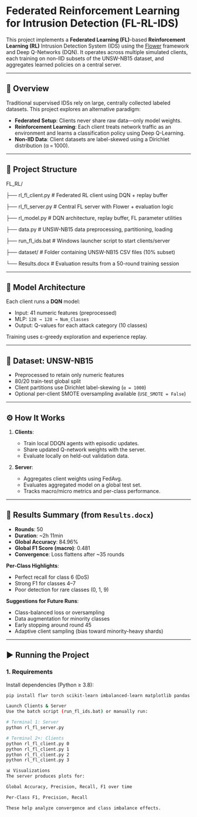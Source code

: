 # Federated Reinforcement Learning for Intrusion Detection (FL-RL-IDS)

This project implements a **Federated Learning (FL)**-based **Reinforcement Learning (RL)** Intrusion Detection System (IDS) using the [Flower](https://flower.dev) framework and Deep Q-Networks (DQN). It operates across multiple simulated clients, each training on non-IID subsets of the UNSW-NB15 dataset, and aggregates learned policies on a central server.

---

## 🚀 Overview

Traditional supervised IDSs rely on large, centrally collected labeled datasets. This project explores an alternative paradigm:

- **Federated Setup**: Clients never share raw data—only model weights.
- **Reinforcement Learning**: Each client treats network traffic as an environment and learns a classification policy using Deep Q-Learning.
- **Non-IID Data**: Client datasets are label-skewed using a Dirichlet distribution (α = 1000).

---

## 📁 Project Structure

FL_RL/

├── rl_fl_client.py # Federated RL client using DQN + replay buffer

├── rl_fl_server.py # Central FL server with Flower + evaluation logic

├── rl_model.py # DQN architecture, replay buffer, FL parameter utilities

├── data.py # UNSW-NB15 data preprocessing, partitioning, loading

├── run_fl_ids.bat # Windows launcher script to start clients/server

├── dataset/ # Folder containing UNSW-NB15 CSV files (10% subset)

└── Results.docx # Evaluation results from a 50-round training session

---

## 🧠 Model Architecture

Each client runs a **DQN** model:

- Input: 41 numeric features (preprocessed)
- MLP: `128 → 128 → Num_Classes`
- Output: Q-values for each attack category (10 classes)

Training uses ε-greedy exploration and experience replay.

---

## 🧪 Dataset: UNSW-NB15

- Preprocessed to retain only numeric features
- 80/20 train-test global split
- Client partitions use Dirichlet label-skewing (`α = 1000`)
- Optional per-client SMOTE oversampling available (`USE_SMOTE = False`)

---

## ⚙️ How It Works

1. **Clients**:
   - Train local DDQN agents with episodic updates.
   - Share updated Q-network weights with the server.
   - Evaluate locally on held-out validation data.

2. **Server**:
   - Aggregates client weights using FedAvg.
   - Evaluates aggregated model on a global test set.
   - Tracks macro/micro metrics and per-class performance.

---

## 📝 Results Summary (from `Results.docx`)

- **Rounds**: 50
- **Duration**: ~2h 11min
- **Global Accuracy**: 84.96%
- **Global F1 Score (macro)**: 0.481
- **Convergence**: Loss flattens after ~35 rounds

**Per-Class Highlights**:
- Perfect recall for class 6 (DoS)
- Strong F1 for classes 4–7
- Poor detection for rare classes (0, 1, 9)

**Suggestions for Future Runs**:
- Class-balanced loss or oversampling
- Data augmentation for minority classes
- Early stopping around round 45
- Adaptive client sampling (bias toward minority-heavy shards)

---

## ▶️ Running the Project

### 1. Requirements

Install dependencies (Python ≥ 3.8):

```bash
pip install flwr torch scikit-learn imbalanced-learn matplotlib pandas

Launch Clients & Server
Use the batch script (run_fl_ids.bat) or manually run:

# Terminal 1: Server
python rl_fl_server.py

# Terminal 2+: Clients
python rl_fl_client.py 0
python rl_fl_client.py 1
python rl_fl_client.py 2
python rl_fl_client.py 3

📊 Visualizations
The server produces plots for:

Global Accuracy, Precision, Recall, F1 over time

Per-Class F1, Precision, Recall

These help analyze convergence and class imbalance effects.
